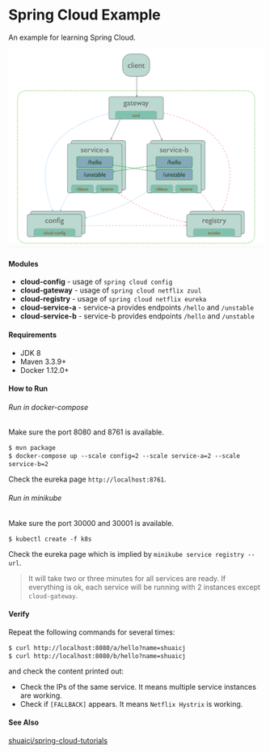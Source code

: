 # Spring Cloud Example

An example for learning Spring Cloud.

![Overview](overview.png?raw=true "Overview")

#### Modules
- **cloud-config** - usage of `spring cloud config`
- **cloud-gateway** - usage of `spring cloud netflix zuul`
- **cloud-registry** - usage of `spring cloud netflix eureka`
- **cloud-service-a** - service-a provides endpoints `/hello` and `/unstable`
- **cloud-service-b** - service-b provides endpoints `/hello` and `/unstable`

#### Requirements
- JDK 8
- Maven 3.3.9+
- Docker 1.12.0+

#### How to Run

###### Run in docker-compose
Make sure the port 8080 and 8761 is available.
```
$ mvn package
$ docker-compose up --scale config=2 --scale service-a=2 --scale service-b=2
```
Check the eureka page `http://localhost:8761`.

###### Run in minikube
Make sure the port 30000 and 30001 is available.
```
$ kubectl create -f k8s
```
Check the eureka page which is implied by `minikube service registry --url`.

> It will take two or three minutes for all services are ready.
> If everything is ok, each service will be running with 2 instances except `cloud-gateway`.

#### Verify
Repeat the following commands for several times:
```
$ curl http://localhost:8080/a/hello?name=shuaicj
$ curl http://localhost:8080/b/hello?name=shuaicj
```
and check the content printed out:
- Check the IPs of the same service. It means multiple service instances are working.
- Check if `[FALLBACK]` appears. It means `Netflix Hystrix` is working.

#### See Also
[shuaicj/spring-cloud-tutorials](https://github.com/shuaicj/spring-cloud-tutorials)
